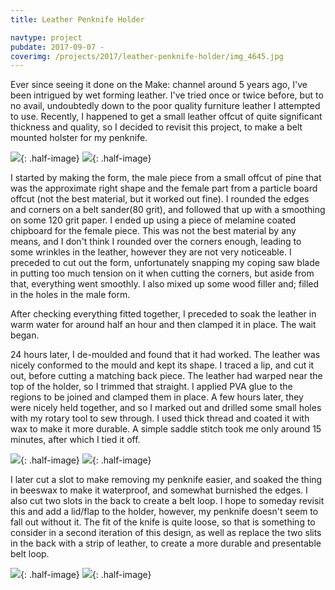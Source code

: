 ```yaml
---
title: Leather Penknife Holder

navtype: project
pubdate: 2017-09-07 -
coverimg: /projects/2017/leather-penknife-holder/img_4645.jpg
---
```

Ever since seeing it done on the Make: channel around 5 years ago, I've been intrigued by wet forming leather. I've tried once or twice before, but to no avail, undoubtedly down to the poor quality furniture leather I attempted to use. Recently, I happened to get a small leather offcut of quite significant thickness and quality, so I decided to revisit this project, to make a belt mounted holster for my penknife.

![](img_4458.jpg){: .half-image}
![](img_4460.jpg){: .half-image}

I started by making the form, the male piece from a small offcut of pine that was the approximate right shape and the female part from a particle board offcut (not the best material, but it worked out fine). I rounded the edges and corners on a belt sander(80 grit), and followed that up with a smoothing on some 120 grit paper. I ended up using a piece of melamine coated chipboard for the female piece. This was not the best material by any means, and I don't think I rounded over the corners enough, leading to some wrinkles in the leather, however they are not very noticeable. I preceded to cut out the form, unfortunately snapping my coping saw blade in putting too much tension on it when cutting the corners, but aside from that, everything went smoothly. I also mixed up some wood filler and; filled in the holes in the male form.

After checking everything fitted together, I preceded to soak the leather in warm water for around half an hour and then clamped it in place. The wait began.

24 hours later, I de-moulded and found that it had worked. The leather was nicely conformed to the mould and kept its shape. I traced a lip, and cut it out, before cutting a matching back piece. The leather had warped near the top of the holder, so I trimmed that straight. I applied PVA glue to the regions to be joined and clamped them in place. A few hours later, they were nicely held together, and so I marked out and drilled some small holes with my rotary tool to sew through. I used thick thread and coated it with wax to make it more durable. A simple saddle stitch took me only around 15 minutes, after which I tied it off.  

![](img_4468.jpg){: .half-image}
![](img_4473.jpg){: .half-image}

I later cut a slot to make removing my penknife easier, and soaked the thing in beeswax to make it waterproof, and somewhat burnished the edges. I also cut two slots in the back to create a belt loop.
I hope to someday revisit this and add a lid/flap to the holder, however, my penknife doesn't seem to fall out without it. The fit of the knife is quite loose, so that is something to consider in a second iteration of this design, as well as replace the two slits in the back with a strip of leather, to create a more durable and presentable belt loop.  

![](img_4647.jpg){: .half-image}
![](img_4645.jpg){: .half-image}